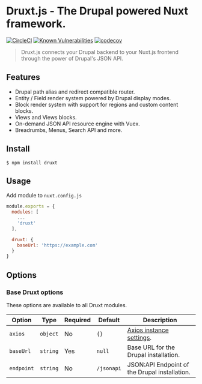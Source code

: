 # Druxt.js - The Drupal powered Nuxt framework.

[![CircleCI](https://circleci.com/gh/druxt/druxt.js.svg?style=svg)](https://circleci.com/gh/druxt/druxt.js)
[![Known Vulnerabilities](https://snyk.io/test/github/druxt/druxt.js/badge.svg?targetFile=package.json)](https://snyk.io/test/github/druxt/druxt.js?targetFile=package.json)
[![codecov](https://codecov.io/gh/druxt/druxt.js/branch/develop/graph/badge.svg)](https://codecov.io/gh/druxt/druxt.js)


> Druxt.js connects your Drupal backend to your Nuxt.js frontend through the power of Drupal's JSON API.

## Features

- Drupal path alias and redirect compatible router.
- Entity / Field render system powered by Drupal display modes.
- Block render system with support for regions and custom content blocks.
- Views and Views blocks.
- On-demand JSON API resource engine with Vuex.
- Breadrumbs, Menus, Search API and more.

## Install

`$ npm install druxt`

## Usage

Add module to `nuxt.config.js`

```js
module.exports = {
  modules: [
    ...
    'druxt'
  ],

  druxt: {
    baseUrl: 'https://example.com'
  }
}
```

## Options

### Base Druxt options

These options are available to all Druxt modules.

| Option | Type | Required | Default | Description |
| --- | --- | --- | --- | --- |
| `axios` | `object` | No | `{}` | [Axios instance settings](https://github.com/axios/axios#axioscreateconfig). |
| `baseUrl` | `string` | Yes | `null` | Base URL for the Drupal installation. |
| `endpoint` | `string` | No | `/jsonapi` | JSON:API Endpoint of the Drupal installation. |
